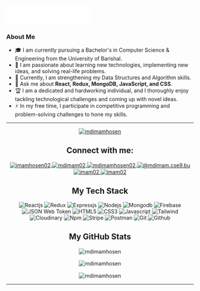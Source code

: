 <img src="header_en.svg"></img>
 
### About Me

- 🎓 I am currently pursuing a Bachelor's in Computer Science & Engineering from the University of Barishal.
- 🌱 I am passionate about learning new technologies, implementing new ideas, and solving real-life problems.
- 🤖 Currently, I am strengthening my Data Structures and Algorithm skills.
- 💬 Ask me about **React, Redux, MongoDB, JavaScript, and CSS**.
- 🏆 I am a dedicated and hardworking individual, and I thoroughly enjoy tackling technological challenges and coming up with novel ideas.
- ⚡ In my free time, I participate in competitive programming and problem-solving challenges to hone my skills.

---

<p align="center" style="margin-bottom: 20px;">
  
  <a href="https://github.com/ryo-ma/github-profile-trophy">
    <img src="https://github-profile-trophy.vercel.app/?username=mdimamhosen" alt="mdimamhosen" />
  </a>
 
</p>

<h2 align="center">Connect with me:</h2>
<p align="center">
  <a href="https://twitter.com/imamhosen02" target="blank">
    <img align="center" src="https://raw.githubusercontent.com/rahuldkjain/github-profile-readme-generator/master/src/images/icons/Social/twitter.svg" alt="imamhosen02" height="30" width="40" />
  </a>
  <a href="https://linkedin.com/in/mdimam02" target="blank">
    <img align="center" src="https://raw.githubusercontent.com/rahuldkjain/github-profile-readme-generator/master/src/images/icons/Social/linked-in-alt.svg" alt="mdimam02" height="30" width="40" />
  </a>
  <a href="https://fb.com/mdimamhosen02" target="blank">
    <img align="center" src="https://raw.githubusercontent.com/rahuldkjain/github-profile-readme-generator/master/src/images/icons/Social/facebook.svg" alt="mdimamhosen02" height="30" width="40" />
  </a>
  <a href="https://medium.com/@mdimam.cse9.bu" target="blank">
    <img align="center" src="https://raw.githubusercontent.com/rahuldkjain/github-profile-readme-generator/master/src/images/icons/Social/medium.svg" alt="@mdimam.cse9.bu" height="30" width="40" />
  </a>
  <a href="https://codeforces.com/profile/imam02" target="blank">
    <img align="center" src="https://raw.githubusercontent.com/rahuldkjain/github-profile-readme-generator/master/src/images/icons/Social/codeforces.svg" alt="imam02" height="30" width="40" />
  </a>
  <a href="https://www.leetcode.com/imam02" target="blank">
    <img align="center" src="https://raw.githubusercontent.com/rahuldkjain/github-profile-readme-generator/master/src/images/icons/Social/leet-code.svg" alt="imam02" height="30" width="40" />
  </a>
</p>

<h2 align="center">My Tech Stack</h2>
<p align="center">
  <img src="https://img.shields.io/badge/React-20232A?style=for-the-badge&logo=react&logoColor=61DAFB" alt="Reactjs" />
  <img src="https://img.shields.io/badge/Redux-593D88?style=for-the-badge&logo=redux&logoColor=white" alt="Redux" />
  <img src="https://img.shields.io/badge/Express.js-000000?style=for-the-badge&logo=express&logoColor=white" alt="Expressjs" />
  <img src="https://img.shields.io/badge/Node.js-339933?style=for-the-badge&logo=nodedotjs&logoColor=white" alt="Nodejs" />
  <img src="https://img.shields.io/badge/MongoDB-4EA94B?style=for-the-badge&logo=mongodb&logoColor=white" alt="Mongodb" />
  <img src="https://img.shields.io/badge/Firebase-5f6368?style=for-the-badge&logo=firebase&logoColor=FFCC30" alt="Firebase" />
  <img src="https://img.shields.io/badge/JSON Web Token-000000?style=for-the-badge&logo=jsonwebtokens&logoColor=white" alt="JSON Web Token" />
  <img src="https://img.shields.io/badge/HTML5-E34F26?style=for-the-badge&logo=html5&logoColor=white" alt="HTML5" />
  <img src="https://img.shields.io/badge/CSS3-1572B6?style=for-the-badge&logo=css3&logoColor=white" alt="CSS3" />
  <img src="https://img.shields.io/badge/JavaScript-323330?style=for-the-badge&logo=javascript&logoColor=F7DF1E" alt="Javascript" />
  <img src="https://img.shields.io/badge/Tailwind_CSS-38B2AC?style=for-the-badge&logo=tailwind-css&logoColor=white" alt="Tailwind" />
  <img src="https://img.shields.io/badge/Cloudinary-3448C5?style=for-the-badge&logo=cloudinary-css&logoColor=white" alt="Cloudinary" />
  <img src="https://img.shields.io/badge/npm-CB3837?style=for-the-badge&logo=npm&logoColor=white" alt="Npm" />
  <img src="https://img.shields.io/badge/Stripe-635BFF?style=for-the-badge&logo=stripe&logoColor=white" alt="Stripe" />
  <img src="https://img.shields.io/badge/Postman-FF6C37?style=for-the-badge&logo=Postman&logoColor=white" alt="Postman" />
  <img src="https://img.shields.io/badge/Git-F44D27?style=for-the-badge&logo=git&logoColor=white" alt="Git" />
  <img src="https://img.shields.io/badge/GitHub-100000?style=for-the-badge&logo=github&logoColor=white" alt="Github" />
</p>

<h2 align="center">My GitHub Stats</h2>
<p align="center">
  <img align="center" src="https://github-readme-stats-khaki-xi.vercel.app/api/top-langs/?username=mdimamhosen&layout=compact&langs_count=10&border_radius=4.5&theme=dark" alt="mdimamhosen" />
</p>
<p align="center">
  <img align="center" src="https://github-readme-stats-khaki-xi.vercel.app/api?username=mdimamhosen&show_icons=true&theme=dark" alt="mdimamhosen" />
</p>
<p align="center">
  <img align="center" src="https://github-readme-streak-stats.herokuapp.com?user=mdimamhosen&theme=dark" alt="mdimamhosen" />
</p>


---
 
